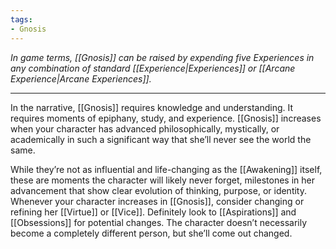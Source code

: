 ```yaml
---
tags:
- Gnosis
---
```


_In game terms, [[Gnosis]] can be raised by expending five Experiences in any combination of standard [[Experience|Experiences]] or [[Arcane Experience|Arcane Experiences]]._

---

In the narrative, [[Gnosis]] requires knowledge and understanding. It requires moments of epiphany, study, and experience. [[Gnosis]] increases when your character has advanced philosophically, mystically, or academically in such a significant way that she’ll never see the world the same.

While they’re not as influential and life-changing as the [[Awakening]] itself, these are moments the character will likely never forget, milestones in her advancement that show clear evolution of thinking, purpose, or identity. Whenever your character increases in [[Gnosis]], consider changing or refining her [[Virtue]] or [[Vice]]. Definitely look to [[Aspirations]] and [[Obsessions]] for potential changes. The character doesn’t necessarily become a completely different person, but she’ll come out changed.